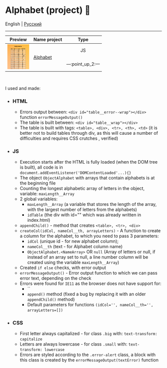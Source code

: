# Alphabet (project) :open_file_folder:


English | [Русский](README.ru.md)
<hr>



<!-- table site Preview -->
<table align="">
  <thead>
    <tr>
      <th align="center">
        Preview
      </th>
      <th align="center">
        Name project
      </th>
      <th align="center">
        Type
      </th>
    </tr>
  </thead>
  <tbody>
    <!-- site 👇 -->
    <tr>
      <!-- td 🔳 -->
      <td align="center" colspan="1" rowspan="2">
        <a href="https://awake-coding.github.io/alphabet/" rel="nofollow">
          <img src="../image/alphabet-preview.jpg" title="Go to the site" alt="alphabet-preview" style="width: 70px;">
        </a>
      </td>
      <!-- td 🔳 -->
      <td rowspan="2">
        <a href="https://awake-coding.github.io/alphabet/" rel="nofollow">
          Alphabet
        </a>
      </td>
      <!-- td 🔳 -->
      <td align="center">JS</td>
    </tr>
    <!-- 🔴 row 2 -->
    <tr>
      <td align="center">
        <!-- 2 sections -->
        —:point_up_2:—
      </td>
    </tr>
    <!-- site 👇 -->
  </tbody>
</table><br>



I used and made:
  - ### HTML
      - Errors output between: ```<div id="table__error--wrap"></div>``` function ```errorMessageOutput()```
      - The table is built between: ```<div id="table__wrap"></div>```
      - The table is built with tags: ```<table>, <div>, <tr>, <th>, <td>``` (it is better not to build tables through div, as this will cause a number of difficulties and requires CSS crutches , verified)
  - ### JS
      - Execution starts after the HTML is fully loaded (when the DOM tree is built), all code is in ```document.addEventListener('DOMContentLoaded'...){}```
      - The object ```ObjectAlphabet``` with arrays that contain alphabets is at the beginning file
      - Counting the longest alphabetic array of letters in the object, variable: ```maxLength__Array```
      - 2 global variables:
          - ```maxLength__Array``` (a variable that stores the length of the array, with the largest number of letters from the alphabets)
          - ```idTable``` (the div with id="" which was already written in index.html)
      - ```appendChild()``` - method that creates ```<table>, <tr>, <div>```
      - ```createCol(idCol, nameCol__th, arrayLetters)``` - A function to create a column for the alphabet, to which you need to pass 3 parameters:
          - ```idCol``` (unique id - for new alphabet column);
          - ```nameCol__th``` (text - for Alphabet column name)
          - ```ObjectAlphabet.<NameArray>``` OR ```null``` (Array of letters or null, if instead of an array set to null, a line number column will be created using the variable ```maxLength__Array```)
      - Created ```if else``` checks, with error output
      - ```errorMessageOutput()``` - Error output function to which we can pass error text, depending on the check
      - Errors were found for ```IE11``` as the browser does not have support for:
          - ``
          - ```append()``` method (fixed a bug by replacing it with an older ```appendChild()``` method)
          - Default parameters for functions ```(idCol='', nameCol__th='', arrayLetters=[])```
  - ### CSS
      - First letter always capitalized - for class ```.big``` with: ```text-transform: capitalize```
      - Letters are always lowercase - for class ```.small``` with: ```text-transform: lowercase```
      - Errors are styled according to the ```.error-alert``` class, a block with this class is created by the ```errorMessageOutput(textError)``` function